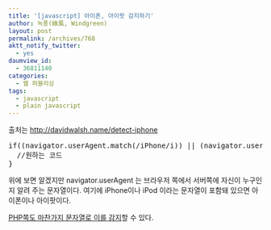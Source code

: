 ```yaml
---
title: '[javascript] 아이폰, 아이팟 감지하기'
author: 녹풍(綠風, Windgreen)
layout: post
permalink: /archives/768
aktt_notify_twitter:
  - yes
daumview_id:
  - 36811140
categories:
  - 웹 퍼블리싱
tags:
  - javascript
  - plain javascript
---
```

출처는 <a href="http://davidwalsh.name/detect-iphone" target="_blank">http://davidwalsh.name/detect-iphone</a>

<meta http-equiv="content-type" content="text/html; charset=utf-8" />


<pre class="brush:js">if((navigator.userAgent.match(/iPhone/i)) || (navigator.userAgent.match(/iPod/i))) { 
  //원하는 코드
}
</pre>

위에 보면 알겠지만 navigator.userAgent 는 브라우저 쪽에서 서버쪽에 자신이 누구인지 알려 주는 문자열이다. 여기에 iPhone이나 iPod 이라는 문자열이 포함돼 있으면 아이폰이나 아이팟이다.

<a href="http://mytory.net/archives/769" target="_blank">PHP쪽도 마찬가지 문자열로 이를 감지</a>할 수 있다.